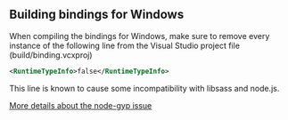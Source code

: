 ## Building bindings for Windows

When compiling the bindings for Windows, make sure to remove every instance of the following line from the Visual Studio project file (build/binding.vcxproj)

```xml
<RuntimeTypeInfo>false</RuntimeTypeInfo>
```

This line is known to cause some incompatibility with libsass and node.js.

[More details about the node-gyp issue](https://github.com/TooTallNate/node-gyp/issues/335)
